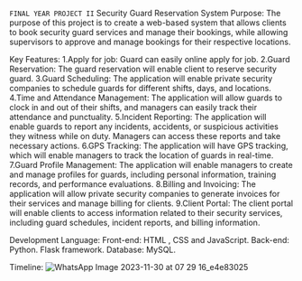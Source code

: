 `FINAL YEAR PROJECT II`
Security Guard Reservation System
Purpose:
The purpose of this project is to create a web-based system that allows clients to book security guard services and manage their bookings, while allowing supervisors to approve and manage bookings for their respective locations. 

Key Features:
1.Apply for job: Guard can easily online apply for job. 
2.Guard Reservation: The guard reservation will enable client to reserve security guard. 
3.Guard Scheduling: The application will enable private security companies to schedule guards for different shifts, days, and locations. 
4.Time and Attendance Management: The application will allow guards to clock in and  out of their shifts, and managers can easily track their attendance and punctuality. 
5.Incident Reporting: The application will enable guards to report any incidents, accidents, or suspicious activities they witness while on duty. Managers can access these reports and take necessary actions. 
6.GPS Tracking: The application will have GPS tracking, which will enable managers to track the location of guards in real-time. 
7.Guard Profile Management: The application will enable managers to create and manage profiles for guards, including personal information, training records, and performance evaluations. 
8.Billing and Invoicing: The application will allow private security companies to generate invoices for their services and manage billing for clients. 
9.Client Portal: The client portal will enable clients to access information related to their security services, including guard schedules, incident reports, and billing information. 

Development Language:
Front-end: HTML , CSS and JavaScript.
Back-end: Python. Flask framework.
Database: MySQL.


Timeline:
![WhatsApp Image 2023-11-30 at 07 29 16_e4e83025](https://github.com/alihariskhan/fyp2project/assets/148605710/2460a343-2632-4d37-a314-472602321039)





